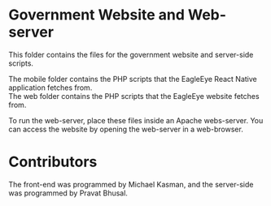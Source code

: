 # Government Website and Web-server
This folder contains the files for the government website and server-side scripts.

The mobile folder contains the PHP scripts that the EagleEye React Native application fetches from.  
The web folder contains the PHP scripts that the EagleEye website fetches from.

To run the web-server, place these files inside an Apache webs-server. You can access the website by opening the web-server in a web-browser.

# Contributors
The front-end was programmed by Michael Kasman, and the server-side was programmed by Pravat Bhusal.
